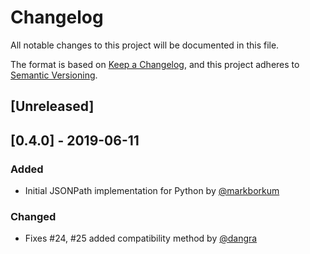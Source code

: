 # Changelog
All notable changes to this project will be documented in this file.

The format is based on [Keep a Changelog](https://keepachangelog.com/en/1.0.0/),
and this project adheres to [Semantic Versioning](https://semver.org/spec/v2.0.0.html).

## [Unreleased]

## [0.4.0] - 2019-06-11
### Added
- Initial JSONPath implementation for Python by [@markborkum](https://github.com/markborkum)

### Changed
- Fixes #24, #25 added compatibility method by [@dangra](https://github.com/dangra)
